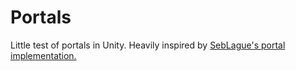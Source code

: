 # Portals

Little test of portals in Unity.
Heavily inspired by [SebLague's portal implementation.](https://github.com/SebLague/Portals)
